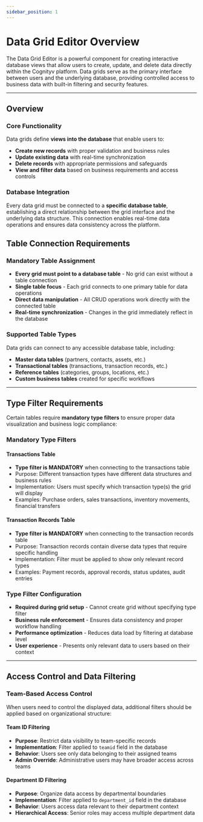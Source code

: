 ```yaml
---
sidebar_position: 1
---
```


# Data Grid Editor Overview

The Data Grid Editor is a powerful component for creating interactive database views that allow users to create, update, and delete data directly within the Cognityv platform. Data grids serve as the primary interface between users and the underlying database, providing controlled access to business data with built-in filtering and security features.

---

## Overview

### Core Functionality
Data grids define **views into the database** that enable users to:
- **Create new records** with proper validation and business rules
- **Update existing data** with real-time synchronization
- **Delete records** with appropriate permissions and safeguards
- **View and filter data** based on business requirements and access controls

### Database Integration
Every data grid must be connected to a **specific database table**, establishing a direct relationship between the grid interface and the underlying data structure. This connection enables real-time data operations and ensures data consistency across the platform.

## Table Connection Requirements

### Mandatory Table Assignment
- **Every grid must point to a database table** - No grid can exist without a table connection
- **Single table focus** - Each grid connects to one primary table for data operations
- **Direct data manipulation** - All CRUD operations work directly with the connected table
- **Real-time synchronization** - Changes in the grid immediately reflect in the database

### Supported Table Types
Data grids can connect to any accessible database table, including:
- **Master data tables** (partners, contacts, assets, etc.)
- **Transactional tables** (transactions, transaction records, etc.)
- **Reference tables** (categories, groups, locations, etc.)
- **Custom business tables** created for specific workflows

---

## Type Filter Requirements

Certain tables require **mandatory type filters** to ensure proper data visualization and business logic compliance:

### Mandatory Type Filters

#### Transactions Table
- **Type filter is MANDATORY** when connecting to the transactions table
- Purpose: Different transaction types have different data structures and business rules
- Implementation: Users must specify which transaction type(s) the grid will display
- Examples: Purchase orders, sales transactions, inventory movements, financial transfers

#### Transaction Records Table
- **Type filter is MANDATORY** when connecting to the transaction records table
- Purpose: Transaction records contain diverse data types that require specific handling
- Implementation: Filter must be applied to show only relevant record types
- Examples: Payment records, approval records, status updates, audit entries

### Type Filter Configuration
- **Required during grid setup** - Cannot create grid without specifying type filter
- **Business rule enforcement** - Ensures data consistency and proper workflow handling
- **Performance optimization** - Reduces data load by filtering at database level
- **User experience** - Presents only relevant data to users based on their context

---

## Access Control and Data Filtering

### Team-Based Access Control
When users need to control the displayed data, additional filters should be applied based on organizational structure:

#### Team ID Filtering
- **Purpose**: Restrict data visibility to team-specific records
- **Implementation**: Filter applied to `teamid` field in the database
- **Behavior**: Users see only data belonging to their assigned teams
- **Admin Override**: Administrative users may have broader access across teams

#### Department ID Filtering
- **Purpose**: Organize data access by departmental boundaries
- **Implementation**: Filter applied to `department_id` field in the database
- **Behavior**: Users access data relevant to their department context
- **Hierarchical Access**: Senior roles may access multiple department data


